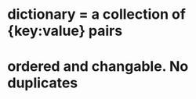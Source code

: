 # dictionary =  a collection of {key:value} pairs
#              ordered and changable. No duplicates